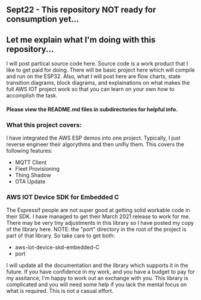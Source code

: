 ## Sept22 - This repository NOT ready for consumption yet...

## Let me explain what I'm doing with this repository...

I will post partical source code here.  Source code is a work product that I like to get paid for doing.  There will be basic project here which will compile and run on the ESP32.  Also, what I will post here are flow charts, state transition diagrams, block diagrams, and explainations on what makes the full AWS IOT project work so that you can learn on your own how to accomplish the task.  

#### Please view the README.md files in subdirectories for helpful info.

### What this project covers:
I have integrated the AWS ESP demos into one project.  Typically, I just reverse engineer their algorythms and then unifiy them.  This covers the following features:
* MQTT Client
* Fleet Provisioning
* Thing Shadow
* OTA Update

### AWS IOT Device SDK for Embedded C
The Espressif people are not super good at getting solid workable code in their SDK.   I have managed to get their March 2021 release to work for me.  There may be very tiny adjustments in this library so I have posted my copy of the library here.  NOTE: the "port" directory in the root of the project is part of that library.  So take care to get both:
* aws-iot-device-skd-embedded-C
* port

I will update all the documentation and the library which supports it in the future.  If you have confidence in my work, and you have a budget to pay for my assitance, I'm happy to work out an exchange with you.  This library is complicated and you will need some help if you lack the mental focus on what is required.  This is not a casual effort.

